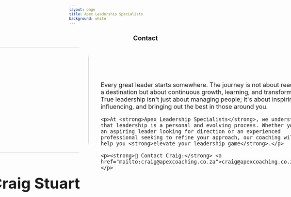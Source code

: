 ```yaml
---
layout: page
title: Apex Leadership Specialists
background: white
---
```




<style>
  h2 {
    text-align: center;
  }
  .contact-container {
    display: flex;
    align-items: center; /* Vertically centers Craig Stuart with the image */
    gap: 40px;
    justify-content: center; /* Centers the whole section */
  }
  .contact-text {
    font-size: 20px;
  }
  .contact-image {
    width: 350px;
    height: 350px;
    border-radius: 10%;
    object-fit: cover;
  }
  .contact-details {
    display: flex;
    flex-direction: column;
    align-items: center; /* Centers Craig Stuart below the image */
  }
  .contact-details h2 { /* Added this new style */
    font-size: 50px;
  }
</style>

## Contact

<div class="contact-container">
  <div class="contact-details">
    <img src="{{ site.baseurl }}/assets/img/team/Craig%20Stuart.png" alt="Craig" class="contact-image">
    <h2>Craig Stuart</h2>
  </div>
  
  <div class="contact-text">
    <p>Every great leader starts somewhere. The journey is not about reaching a destination but about continuous growth, learning, and transformation. True leadership isn't just about managing people; it's about inspiring, influencing, and bringing out the best in those around you.</p>

    <p>At <strong>Apex Leadership Specialists</strong>, we understand that leadership is a personal and evolving process. Whether you're an aspiring leader looking for direction or an experienced professional seeking to refine your approach, our coaching will help you <strong>elevate your leadership game</strong>.</p>

    <p><strong>📩 Contact Craig:</strong> <a href="mailto:craig@apexcoaching.co.za">craig@apexcoaching.co.za</a></p>
  </div>
</div>